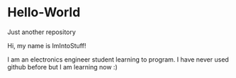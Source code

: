 # Hello-World
Just another repository

Hi, my name is ImIntoStuff!

I am an electronics engineer student learning to program. I have never used github before but I am learning now :)
